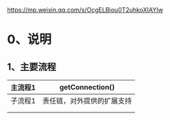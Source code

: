 https://mp.weixin.qq.com/s/OcgELBiou0T2uhkoXIAYIw

# 0、说明

## 1、主要流程

| 主流程1 | getConnection()            |
| ------- | -------------------------- |
| 子流程1 | 责任链，对外提供的扩展支持 |
|         |                            |
|         |                            |

